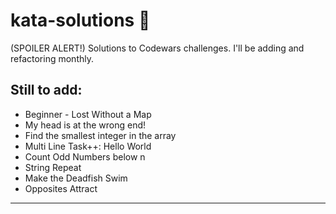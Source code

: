 # kata-solutions :scroll:
(SPOILER ALERT!) Solutions to Codewars challenges. I'll be adding and refactoring monthly.
## Still to add:
 - Beginner - Lost Without a Map
 - My head is at the wrong end!
 - Find the smallest integer in the array
 - Multi Line Task++: Hello World
 - Count Odd Numbers below n
 - String Repeat
 - Make the Deadfish Swim
 - Opposites Attract
 ____
